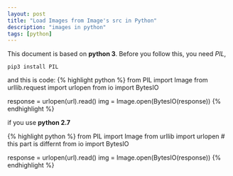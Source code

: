 ```yaml
---
layout: post
title: "Load Images from Image's src in Python"
description: "images in python"
tags: [python]
---
```


This document is based on __python 3__. Before you follow this, you need _PIL_,

`pip3 install PIL`

and this is code:
{% highlight python %}
from PIL import Image
from urllib.request import urlopen
from io import BytesIO

response = urlopen(url).read()
img = Image.open(BytesIO(response))
{% endhighlight %}

if you use __python 2.7__

{% highlight python %}
from PIL import Image
from urllib import urlopen # this part is differnt
from io import BytesIO

response = urlopen(url).read()
img = Image.open(BytesIO(response))
{% endhighlight %}
